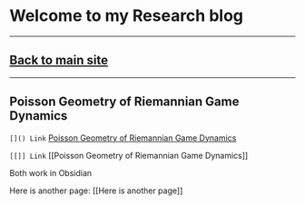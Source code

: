 # Welcome to my Research blog

---

## [Back to main site](https://davidelegacci.it/)

---

## Poisson Geometry of Riemannian Game Dynamics

`[]() Link` [Poisson Geometry of Riemannian Game Dynamics](Poisson%20Geometry%20of%20Riemannian%20Game%20Dynamics.md)

`[[]] Link` [[Poisson Geometry of Riemannian Game Dynamics]]

Both work in Obsidian

Here is another page:
[[Here is another page]]

